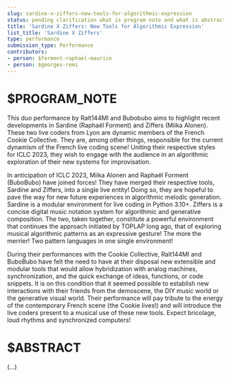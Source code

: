 ```yaml
---
slug: sardine-x-ziffers-new-tools-for-algorithmic-expression
status: pending clarification what is program note and what is abstract, pb
title: 'Sardine X Ziffers: New Tools for Algorithmic Expression'
list_title: 'Sardine X Ziffers'
type: performance
submission_type: Performance
contributors:
- person: $forment-raphael-maurice
- person: $georges-remi
---
```


# $PROGRAM_NOTE

This duo performance by Ralt144MI and Bubobubo aims to highlight recent developments in Sardine (Raphaël Forment) and Ziffers (Miika Alonen). These two live coders from Lyon are dynamic members of the French Cookie Collective. They are, among other things, responsible for the current dynamism of the French live coding scene! Uniting their respective styles for ICLC 2023, they wish to engage with the audience in an algorithmic exploration of their new systems for improvisation.

In anticipation of ICLC 2023, Miika Alonen and Raphaël Forment (BuboBubo) have joined forces! They have merged their respective tools, Sardine and Ziffers, into a single live entity! Doing so, they are hopeful to pave the way for new future experiences in algorithmic melodic generation. Sardine is a modular environment for live coding in Python 3.10+. Ziffers is a concise digital music notation system for algorithmic and generative composition. The two, taken together, constitute a powerful environment that continues the approach initiated by TOPLAP long ago, that of exploring musical algorithmic patterns as an expressive gesture! The more the merrier! Two pattern languages in one single environment!

During their performances with the Cookie Collective, Ralt144MI and BuboBubo have felt the need to have at their disposal new extensible and modular tools that would allow hybridization with analog machines, synchronization, and the quick exchange of ideas, functions, or code snippets. It is on this condition that it seemed possible to establish new interactions with their friends from the demoscene, the DIY music world or the generative visual world. Their performance will pay tribute to the energy of the contemporary French scene (the Cookie lives!) and will introduce the live coders present to a musical use of these new tools. Expect bricolage, loud rhythms and synchronized computers!

# $ABSTRACT

(...)
